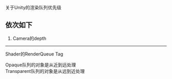 关于Unity的渲染队列优先级

依次如下  
------------------------------------------------------------
1. Camera的depth




------------------------------------------------------------
Shader的RenderQueue Tag





Opaque队列的对象是从近到远处理  
Transparent队列的对象是从远到近处理  




